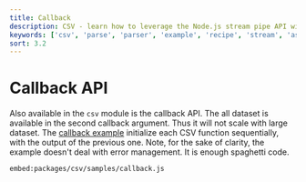 ```yaml
---
title: Callback
description: CSV - learn how to leverage the Node.js stream pipe API with CSV
keywords: ['csv', 'parse', 'parser', 'example', 'recipe', 'stream', 'async', 'pipe', 'read', 'write']
sort: 3.2
---
```


# Callback API

Also available in the `csv` module is the callback API. The all dataset is available in the second callback argument. Thus it will not scale with large dataset. The [callback example](https://github.com/adaltas/node-csv/blob/master/packages/csv/samples/callback.js) initialize each CSV function sequentially, with the output of the previous one. Note, for the sake of clarity, the example doesn't deal with error management. It is enough spaghetti code.

`embed:packages/csv/samples/callback.js`
